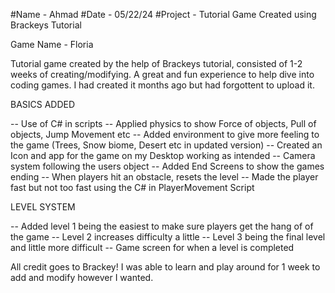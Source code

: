 #Name - Ahmad 
#Date - 05/22/24 
#Project - Tutorial Game Created using Brackeys Tutorial

Game Name - Floria

Tutorial game created by the help of Brackeys tutorial, consisted of 1-2 weeks of creating/modifying.  A great and fun experience to help dive into coding games.  I had created it months ago but had forgottent to upload it.

BASICS ADDED

-- Use of C# in scripts 
-- Applied physics to show Force of objects, Pull of objects, Jump Movement etc
-- Added environment to give more feeling to the game (Trees, Snow biome, Desert etc in updated version)
-- Created an Icon and app for the game on my Desktop working as intended
-- Camera system following the users object
-- Added End Screens to show the games ending 
-- When players hit an obstacle, resets the level
-- Made the player fast but not too fast using the C# in PlayerMovement Script

LEVEL SYSTEM

-- Added level 1 being the easiest to make sure players get the hang of of the game
-- Level 2 increases difficulty a little
-- Level 3 being the final level and little more difficult
-- Game screen for when a level is completed



All credit goes to Brackey! I was able to learn and play around for 1 week to add and modify however I wanted.  
